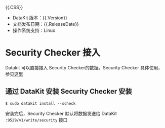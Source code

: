 {{.CSS}}

- DataKit 版本：{{.Version}}
- 文档发布日期：{{.ReleaseDate}}
- 操作系统支持：Linux

# Security Checker 接入

Datakit 可以直接接入 Security Checker的数据。Security Checker 具体使用，参见[这里](https://www.yuque.com/dataflux/sec_checker/scheck-install) 

## 通过 DataKit 安装 Security Checker 安装

```shell
$ sudo datakit install --scheck
```

安装完后，Security Checker 默认将数据发送给 DataKit `:9529/v1/write/security` 接口
